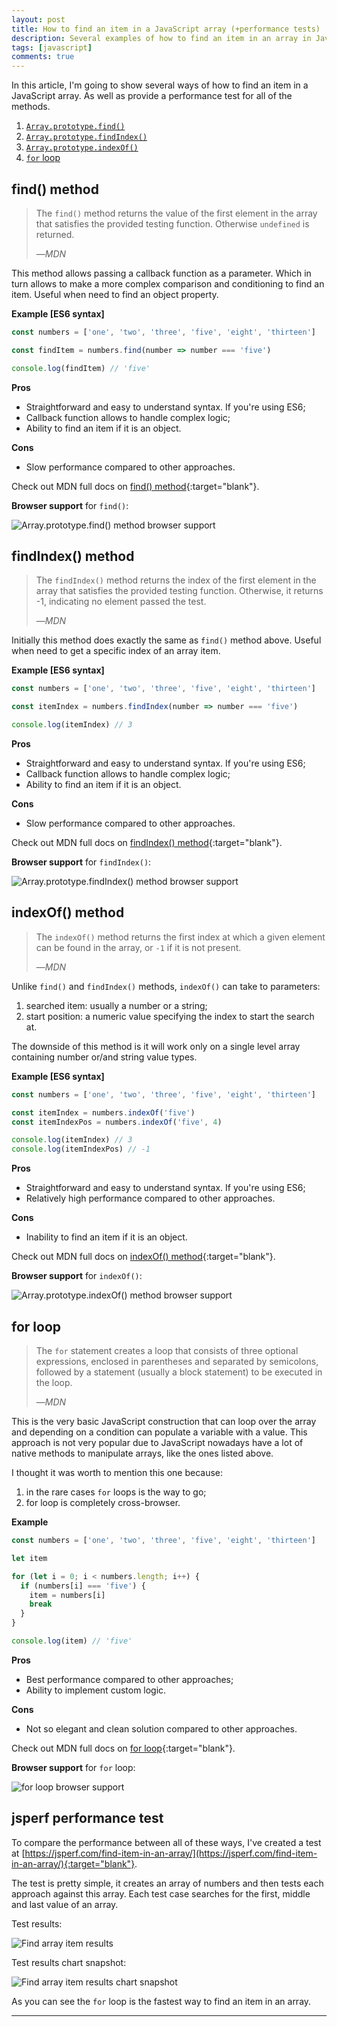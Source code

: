 ```yaml
---
layout: post
title: How to find an item in a JavaScript array (+performance tests)
description: Several examples of how to find an item in an array in JavaScript with performace tests
tags: [javascript]
comments: true
---
```


In this article, I'm going to show several ways of how to find an item in a JavaScript array. As well as provide a performance test for all of the methods.

1. [`Array.prototype.find()`](#find-method)
2. [`Array.prototype.findIndex()`](#findindex-method)
3. [`Array.prototype.indexOf()`](#indexof-method)
4. [`for` loop](#for-loop)

## find() method
> The `find()` method returns the value of the first element in the array that satisfies the provided testing function. Otherwise `undefined` is returned.
>
>&mdash;<cite>MDN</cite>

This method allows passing a callback function as a parameter. Which in turn allows to make a more complex comparison and conditioning to find an item. Useful when need to find an object property.

**Example [ES6 syntax]**
```javascript
const numbers = ['one', 'two', 'three', 'five', 'eight', 'thirteen']

const findItem = numbers.find(number => number === 'five')

console.log(findItem) // 'five'
```

**Pros**
* Straightforward and easy to understand syntax. If you're using ES6;
* Callback function allows to handle complex logic;
* Ability to find an item if it is an object.

**Cons**
* Slow performance compared to other approaches.

Check out MDN full docs on [find() method](https://developer.mozilla.org/en-US/docs/Web/JavaScript/Reference/Global_Objects/Array/find){:target="blank"}.

**Browser support** for `find()`:

![Array.prototype.find() method browser support](../../../images/find-array-items/array-find-method-browser-compatibility.png "Array.prototype.find() method browser support")

## findIndex() method
> The `findIndex()` method returns the index of the first element in the array that satisfies the provided testing function. Otherwise, it returns -1, indicating no element passed the test.
>
> &mdash;<cite>MDN</cite>

Initially this method does exactly the same as `find()` method above. Useful when need to get a specific index of an array item.

**Example [ES6 syntax]**
```javascript
const numbers = ['one', 'two', 'three', 'five', 'eight', 'thirteen']

const itemIndex = numbers.findIndex(number => number === 'five')

console.log(itemIndex) // 3
```

**Pros**
* Straightforward and easy to understand syntax. If you're using ES6;
* Callback function allows to handle complex logic;
* Ability to find an item if it is an object.

**Cons**
* Slow performance compared to other approaches.

Check out MDN full docs on [findIndex() method](https://developer.mozilla.org/en-US/docs/Web/JavaScript/Reference/Global_Objects/Array/findIndex){:target="blank"}.

**Browser support** for `findIndex()`:

![Array.prototype.findIndex() method browser support](../../../images/find-array-items/array-findindex-method-browser-compatibility.png "Array.prototype.findIndex() method browser support")

## indexOf() method
> The `indexOf()` method returns the first index at which a given element can be found in the array, or `-1` if it is not present.
>
> &mdash;<cite>MDN</cite>

Unlike `find()` and `findIndex()` methods, `indexOf()` can take to parameters:
1. searched item: usually a number or a string;
2. start position: a numeric value specifying the index to start the search at.

The downside of this method is it will work only on a single level array containing number or/and string value types.

**Example [ES6 syntax]**
```javascript
const numbers = ['one', 'two', 'three', 'five', 'eight', 'thirteen']

const itemIndex = numbers.indexOf('five')
const itemIndexPos = numbers.indexOf('five', 4)

console.log(itemIndex) // 3
console.log(itemIndexPos) // -1
```

**Pros**
* Straightforward and easy to understand syntax. If you're using ES6;
* Relatively high performance compared to other approaches.

**Cons**
* Inability to find an item if it is an object.

Check out MDN full docs on [indexOf() method](https://developer.mozilla.org/en-US/docs/Web/JavaScript/Reference/Global_Objects/Array/indexOf){:target="blank"}.

**Browser support** for `indexOf()`:

![Array.prototype.indexOf() method browser support](../../../images/find-array-items/array-indexof-method-browser-compatibility.png "Array.prototype.indexOf() method browser support")

## for loop
> The `for` statement creates a loop that consists of three optional expressions, enclosed in parentheses and separated by semicolons, followed by a statement (usually a block statement) to be executed in the loop.
>
> &mdash;<cite>MDN</cite>

This is the very basic JavaScript construction that can loop over the array and depending on a condition can populate a variable with a value. This approach is not very popular due to JavaScript nowadays have a lot of native methods to manipulate arrays, like the ones listed above.

I thought it was worth to mention this one because:
1. in the rare cases `for` loops is the way to go;
2. for loop is completely cross-browser.

**Example**
```javascript
const numbers = ['one', 'two', 'three', 'five', 'eight', 'thirteen']

let item

for (let i = 0; i < numbers.length; i++) {
  if (numbers[i] === 'five') {
  	item = numbers[i]
  	break
  }
}

console.log(item) // 'five'
```

**Pros**
* Best performance compared to other approaches;
* Ability to implement custom logic.

**Cons**
* Not so elegant and clean solution compared to other approaches.

Check out MDN full docs on [for loop](https://developer.mozilla.org/en-US/docs/Web/JavaScript/Reference/Statements/for){:target="blank"}.

**Browser support** for `for` loop:

![for loop browser support](../../../images/find-array-items/for-loop-browser-compatibility.png "for loop browser support")

## jsperf performance test

To compare the performance between all of these ways, I've created a test at [https://jsperf.com/find-item-in-an-array/](https://jsperf.com/find-item-in-an-array/){:target="blank"}.

The test is pretty simple, it creates an array of numbers and then tests each approach against this array. Each test case searches for the first, middle and last value of an array.

Test results:

![Find array item results](../../../images/find-array-items/find-array-item-results.png "Find array item results")

Test results chart snapshot:

![Find array item results chart snapshot](../../../images/find-array-items/find-array-item-results-snapshot.png "Find array item results chart snapshot")

As you can see the `for` loop is the fastest way to find an item in an array.

---


